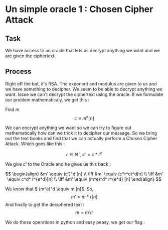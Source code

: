 # Un simple oracle 1 : Chosen Cipher Attack

## Task

We have access to an oracle that lets us decrypt anything we want and we are given the ciphertext.

## Process

Right off the bat, it's RSA. The exponent and modulus are given to us and we have something to decipher. We seem to be able to decrypt anything we want. Issue we can't decrypt the ciphertext using the oracle. If we formulate our problem mathematicaly, we get this :

Find $m$
$$ c \equiv m^e [n] $$

We can encrypt anything we want so we can try to figure out mathematically how can we trick it to decipher our message. So we bring out the text books and find that we can actually perform a Chosen Cipher Attack. Which goes like this :


$$ r \in N^\star, c' = c*r^e $$

We give $c'$ to the Oracle and he gives us this back :


$$ 
\begin{align}
 &m' \equiv (c')^d [n] \\
 \iff &m' \equiv (c*r^e)^d[n] \\ 
 \iff &m' \equiv c^d* r^{e*d}[n] \\
 \iff &m' \equiv (m^e)^d* r^{e*d} [n]
\end{align}
$$

We know that $ (m^e)^d \equiv m [n]$. So,
$$ m' = m * r [n] $$
And finally to get the deciphered text :
$$ m = m'/r $$

We do those operations in python and easy peasy, we get our flag :
